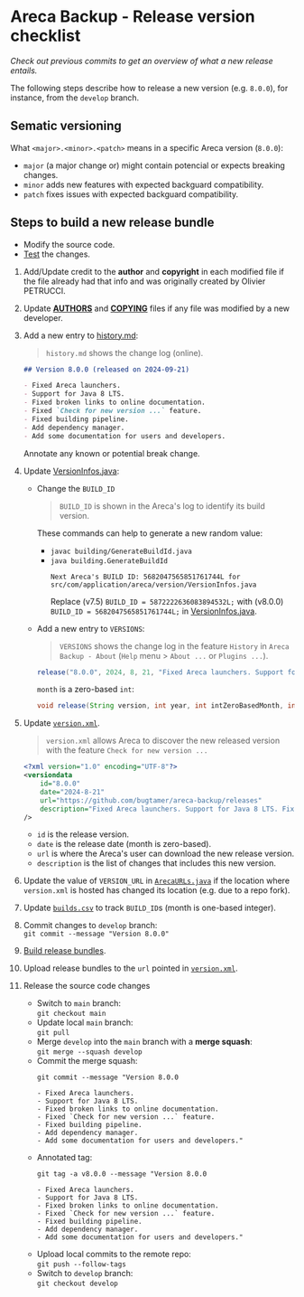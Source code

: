 # Areca Backup - Release version checklist

*Check out previous commits to get an overview of what a new release entails.*

The following steps describe how to release a new version (e.g. `8.0.0`),
for instance, from the `develop` branch.


## Sematic versioning

What `<major>.<minor>.<patch>` means in a specific Areca version (`8.0.0`):
- `major` (a major change or) might contain potencial or expects breaking changes.
- `minor` adds new features with expected backguard compatibility.
- `patch` fixes issues with expected backguard compatibility.


## Steps to build a new release bundle

- Modify the source code.
- [Test](testing.md) the changes.

1. Add/Update credit to the **author** and **copyright** in each modified file
   if the file already had that info and was originally created by Olivier PETRUCCI.

2. Update [**AUTHORS**](../../AUTHORS) and [**COPYING**](../../COPYING) files
   if any file was modified by a new developer.

3. Add a new entry to [history.md](../../documentation/developer/history.md):
   > `history.md` shows the change log (online).
   ```markdown
   ## Version 8.0.0 (released on 2024-09-21)

   - Fixed Areca launchers.
   - Support for Java 8 LTS.
   - Fixed broken links to online documentation.
   - Fixed `Check for new version ...` feature.
   - Fixed building pipeline.
   - Add dependency manager.
   - Add some documentation for users and developers.
   ```
   Annotate any known or potential break change.

4. Update [VersionInfos.java](../../src/com/application/areca/version/VersionInfos.java):
   - Change the `BUILD_ID`
     > `BUILD_ID` is shown in the Areca's log to identify its build version.

     These commands can help to generate a new random value:
     - `javac building/GenerateBuildId.java`
     - `java building.GenerateBuildId`
       ```output
       Next Areca's BUILD ID: 5682047565851761744L for src/com/application/areca/version/VersionInfos.java
       ```
       Replace (v7.5) `BUILD_ID = 5872222636083894532L;` with (v8.0.0) `BUILD_ID = 5682047565851761744L;` in
       [VersionInfos.java](../../src/com/application/areca/version/VersionInfos.java).
   - Add a new entry to `VERSIONS`:
     > `VERSIONS` shows the change log in the feature `History` in `Areca Backup - About`
       (`Help` menu > `About ...` or `Plugins ...`).
     ```Java
     release("8.0.0", 2024, 8, 21, "Fixed Areca launchers. Support for Java 8 LTS. Fixed broken links to online documentation. Fixed `Check for new version ...` feature. Fixed building pipeline. Add dependency manager. Add some documentation for users and developers.");
     ```
     `month` is a zero-based `int`:
     ```Java
     void release(String version, int year, int intZeroBasedMonth, int day, String changeLog);
     ```

5. Update [`version.xml`](../../version.xml).
   > `version.xml` allows Areca to discover the new released version with the feature `Check for new version ...`
   ```xml
   <?xml version="1.0" encoding="UTF-8"?>
   <versiondata
       id="8.0.0"
       date="2024-8-21"
       url="https://github.com/bugtamer/areca-backup/releases"
       description="Fixed Areca launchers. Support for Java 8 LTS. Fixed broken links to online documentation. Fixed `Check for new version ...` feature. Fixed building pipeline. Add dependency manager. Add some documentation for users and developers."
   />
   ```
   - `id` is the release version.
   - `date` is the release date (month is zero-based).
   - `url` is where the Areca's user can download the new release version.
   - `description` is the list of changes that includes this new version.

6. Update the value of `VERSION_URL` in [`ArecaURLs.java`](../../src/com/application/areca/ArecaURLs.java)
   if the location where `version.xml` is hosted has changed its location (e.g. due to a repo fork).

7. Update [`builds.csv`](builds.csv) to track `BUILD_ID`s (month is one-based integer).

8. Commit changes to `develop` branch:<br>
   `git commit --message "Version 8.0.0"`

9. [Build release bundles](building.md).

10. Upload release bundles to the `url` pointed in [`version.xml`](../../version.xml).

11. Release the source code changes
    - Switch to `main` branch:<br>
      `git checkout main`
    - Update local `main` branch:<br>
      `git pull`
    - Merge `develop` into the `main` branch with a **merge squash**:<br>
      `git merge --squash develop`
    - Commit the merge squash:<br>
      ```shell
      git commit --message "Version 8.0.0
      
      - Fixed Areca launchers.
      - Support for Java 8 LTS.
      - Fixed broken links to online documentation.
      - Fixed `Check for new version ...` feature.
      - Fixed building pipeline.
      - Add dependency manager.
      - Add some documentation for users and developers."
      ```
    - Annotated tag:<br>
      ```shell
      git tag -a v8.0.0 --message "Version 8.0.0
      
      - Fixed Areca launchers.
      - Support for Java 8 LTS.
      - Fixed broken links to online documentation.
      - Fixed `Check for new version ...` feature.
      - Fixed building pipeline.
      - Add dependency manager.
      - Add some documentation for users and developers."
      ```
    - Upload local commits to the remote repo:<br>
      `git push --follow-tags`
    - Switch to `develop` branch:<br>
      `git checkout develop`
